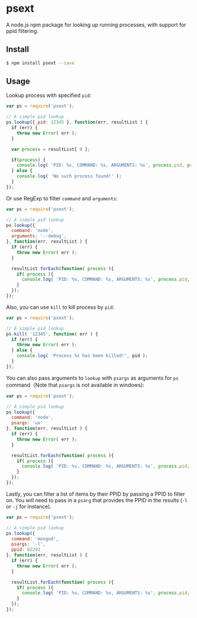 # psext

A node.js npm package for looking up running processes, with support for ppid filtering.

## Install

```bash
$ npm install psext --save
```

## Usage

Lookup process with specified `pid`:

```javascript
var ps = require('psext');

// A simple pid lookup
ps.lookup({ pid: 12345 }, function(err, resultList ) {
  if (err) {
    throw new Error( err );
  }

  var process = resultList[ 0 ];

  if(process) {
    console.log( 'PID: %s, COMMAND: %s, ARGUMENTS: %s', process.pid, process.command, process.arguments );
  } else {
    console.log( 'No such process found!' );
  }
});
```

Or use RegExp to filter `command` and `arguments`:

```javascript
var ps = require('psext');

// A simple pid lookup
ps.lookup({
  command: 'node',
  arguments: '--debug',
}, function(err, resultList ) {
  if (err) {
    throw new Error( err );
  }

  resultList.forEach(function( process ){
    if( process ){
      console.log( 'PID: %s, COMMAND: %s, ARGUMENTS: %s', process.pid, process.command, process.arguments );
    }
  });
});
```

Also, you can use `kill` to kill process by `pid`:

```javascript
var ps = require('psext');

// A simple pid lookup
ps.kill( '12345', function( err ) {
  if (err) {
    throw new Error( err );
  } else {
    console.log( 'Process %s has been killed!', pid );
  }
});
```

You can also pass arguments to `lookup` with `psargs` as arguments for `ps` command（Note that `psargs` is not available in windows):

```javascript
var ps = require('psext');

// A simple pid lookup
ps.lookup({
  command: 'node',
  psargs: 'ux'
}, function(err, resultList ) {
  if (err) {
    throw new Error( err );
  }

  resultList.forEach(function( process ){
    if( process ){
      console.log( 'PID: %s, COMMAND: %s, ARGUMENTS: %s', process.pid, process.command, process.arguments );
    }
  });
});
```

Lastly, you can filter a list of items by their PPID by passing a PPID to filter on. You will need to pass in a `psarg` that provides the PPID in the results (`-l` or `-j` for instance).

```javascript
var ps = require('psext');

// A simple pid lookup
ps.lookup({
  command: 'mongod',
  psargs: '-l',
  ppid: 82292
}, function(err, resultList ) {
  if (err) {
    throw new Error( err );
  }

  resultList.forEach(function( process ){
    if( process ){
      console.log( 'PID: %s, COMMAND: %s, ARGUMENTS: %s', process.pid, process.command, process.arguments );
    }
  });
});
```
